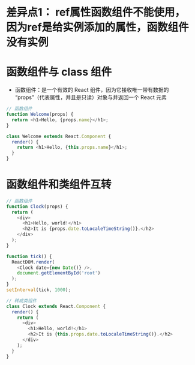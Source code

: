 # 差异点1： ref属性函数组件不能使用，因为ref是给实例添加的属性，函数组件没有实例

# 函数组件与 class 组件
+ 函数组件：是一个有效的 React 组件，因为它接收唯一带有数据的 “props”（代表属性，并且是只读）对象与并返回一个 React 元素
```js
// 函数组件
function Welcome(props) {
  return <h1>Hello, {props.name}</h1>;
}

class Welcome extends React.Component {
  render() {
    return <h1>Hello, {this.props.name}</h1>;
  }
}
```

# 函数组件和类组件互转
```js
// 函数组件
function Clock(props) {
  return (
    <div>
      <h1>Hello, world!</h1>
      <h2>It is {props.date.toLocaleTimeString()}.</h2>
    </div>
  );
}

function tick() {
  ReactDOM.render(
    <Clock date={new Date()} />,
    document.getElementById('root')
  );
}
setInterval(tick, 1000);

// 转成类组件
class Clock extends React.Component {
  render() {
    return (
      <div>
        <h1>Hello, world!</h1>
        <h2>It is {this.props.date.toLocaleTimeString()}.</h2>
      </div>
    );
  }
}
```